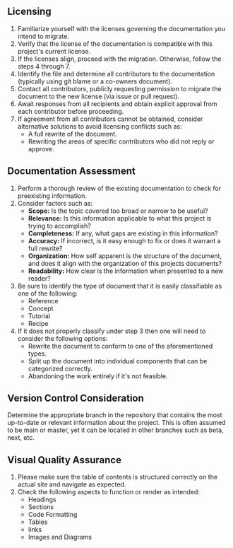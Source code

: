 ## Licensing
   1. Familiarize yourself with the licenses governing the documentation you intend to migrate.
   2. Verify that the license of the documentation is compatible with this project's current license.
   3. If the licenses align, proceed with the migration. Otherwise, follow the steps 4 through 7.
   4. Identify the file and determine all contributors to the documentation (typically using git blame or a co-owners document).
   5. Contact all contributors, publicly requesting permission to migrate the document to the new license (via issue or pull request). 
   6. Await responses from all recipients and obtain explicit approval from each contributor before proceeding.
   7. If agreement from all contributors cannot be obtained, consider alternative solutions to avoid licensing conflicts such as:
        - A full rewrite of the document.
        - Rewriting the areas of specific contributors who did not reply or approve.

## Documentation Assessment
   1. Perform a thorough review of the existing documentation to check for preexisting information.
   2. Consider factors such as:
      - **Scope:** Is the topic covered too broad or narrow to be useful?
      - **Relevance:** Is this information applicable to what this project is trying to accomplish?
      - **Completeness:** If any, what gaps are existing in this information? 
      - **Accuracy:** If incorrect, is it easy enough to fix or does it warrant a full rewrite?
      - **Organization:** How self apparent is the structure of the document, and does it align with the organization of this projects documents?
      - **Readability:** How clear is the information when presented to a new reader? 
   3. Be sure to identify the type of document that it is easily classifiable as one of the following:
      - Reference 
      - Concept
      - Tutorial
      - Recipe 
   4. If it does not properly classify under step 3 then one will need to consider the following options:
      - Rewrite the document to conform to one of the aforementioned types.
      - Split up the document into individual components that can be categorized correctly.
      - Abandoning the work entirely if it's not feasible.

## Version Control Consideration
   Determine the appropriate branch in the repository that contains the most up-to-date or relevant information about the project. This is often assumed to be main or master, yet it can be located in other branches such as beta, next, etc. 

## Visual Quality Assurance
   1. Please make sure the table of contents is structured correctly on the actual site and navigate as expected.
   2. Check the following aspects to function or render as intended:
      - Headings
      - Sections
      - Code Formatting
      - Tables
      - links
      - Images and Diagrams